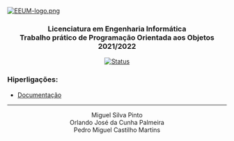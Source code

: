 [![EEUM-logo.png](https://i.postimg.cc/50hZ17dj/EEUM-logo.png)](https://postimg.cc/N9xNkx0w)
<h3 align="center">Licenciatura em Engenharia Informática <br> Trabalho prático de Programação Orientada aos Objetos <br> 2021/2022 </h3>

<div align="center">

[![Status](https://img.shields.io/badge/estado:-terminado-lightgrey)]()


</div>


### Hiperligações: 
- [Documentação](./documentacao/allclasses-index.html)


---

<p align="center">
Miguel Silva Pinto <br>
Orlando José da Cunha Palmeira <br> 
Pedro Miguel Castilho Martins
    <br> 
</p>
